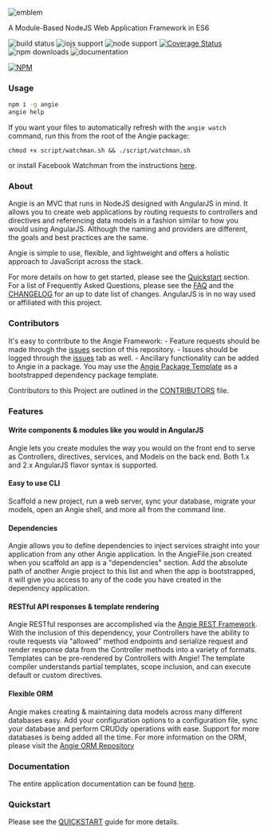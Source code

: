 ![emblem](https://rawgit.com/angie-framework/angie/master/static/images/angie.svg "emblem")

A Module-Based NodeJS Web Application Framework in ES6

![build status](https://travis-ci.org/benderTheCrime/angie.svg?branch=master "build status")
![iojs support](https://img.shields.io/badge/iojs-1.7.1+-brightgreen.svg "iojs support")
![node support](https://img.shields.io/badge/node-0.12.0+-brightgreen.svg "node support")
[![Coverage Status](https://coveralls.io/repos/benderTheCrime/angie/badge.svg?branch=master&service=github)](https://coveralls.io/github/benderTheCrime/angie?branch=master)
![npm downloads](https://img.shields.io/npm/dm/angie.svg "npm downloads")
![documentation](https://doc.esdoc.org/github.com/benderTheCrime/angie/badge.svg "documentation")

[![NPM](https://nodei.co/npm/angie.png?downloads=true&downloadRank=true&stars=true)](https://nodei.co/npm/angie/)

### Usage
```bash
npm i -g angie
angie help
```
If you want your files to automatically refresh with the `angie watch` command, run this from the root of the
Angie package:
```
chmod +x script/watchman.sh && ./script/watchman.sh
```
or install Facebook Watchman from the instructions [here](https://facebook.github.io/watchman/docs/install.html "Facebook Watchman").

### About
Angie is an MVC that runs in NodeJS designed with AngularJS in mind. It allows you to create web applications by routing requests to controllers and directives and referencing data models in a fashion similar to how you would using AngularJS. Although the naming and providers are different, the goals and best practices are the same.

Angie is simple to use, flexible, and lightweight and offers a holistic approach to JavaScript across the stack.

For more details on how to get started, please see the [Quickstart](#quickstart) section. For a list of Frequently Asked Questions, please see the [FAQ](https://github.com/angie-framework/angie/blob/master/md/FAQ.md "FAQ") and the [CHANGELOG](https://github.com/angie-framework/angie/blob/master/md/CHANGELOG.md "CHANGELOG") for an up to date list of changes. AngularJS is in no way used or affiliated with this project.


### Contributors
It's easy to contribute to the Angie Framework:
    - Feature requests should be made through the [issues](https://github.com/angie-framework/angie-injector/issues "issues") section of this repository.
    - Issues should be logged through the [issues](https://github.com/angie-framework/angie-injector/issues "issues") tab as well.
    - Ancillary functionality can be added to Angie in a package. You may use the [Angie Package Template](https://github.com/angie-framework/angie-package-template "Angie Package Template") as a bootstrapped dependency package template.

Contributors to this Project are outlined in the [CONTRIBUTORS](https://github.com/angie-framework/angie/blob/master/md/CONTRIBUTORS.md "CONTRIBUTORS") file.

### Features
#### Write components &amp; modules like you would in AngularJS
Angie lets you create modules the way you would on the front end to serve as Controllers, directives, services, and Models on the back end. Both 1.x and 2.x AngularJS flavor syntax is supported.

#### Easy to use CLI
Scaffold a new project, run a web server, sync your database, migrate your models, open an Angie shell, and more all from the command line.

#### Dependencies
Angie allows you to define dependencies to inject services straight into your application from any other Angie application. In the AngieFile.json created when you scaffold an app is a "dependencies" section. Add the absolute path of another Angie project to this list and when the app is bootstrapped, it will give you access to any of the code you have created in the dependency application.

#### RESTful API responses &amp; template rendering
Angie RESTful responses are accomplished via the [Angie REST Framework](https://github.com/angie-framework/angie-rest-framework "angie-rest-framework"). With the inclusion of this dependency, your Controllers have the ability to route requests via "allowed" method endpoints and serialize request and render response data from the Controller methods into a variety of formats. Templates can be pre-rendered by Controllers with Angie! The template compiler understands partial templates, scope inclusion, and can execute default or custom directives.

#### Flexible ORM
Angie makes creating &amp; maintaining data models across many different databases easy. Add your configuration options to a configuration file, sync your database and perform CRUDdy operations with ease. Support for more databases is being added all the time. For more information on the ORM, please visit the [Angie ORM Repository](https://github.com/angie-framework/angie-orm "angie-orm")

<!-- #### "6-way" databinding -->
<!-- #### Desktop Application Manager -->

### Documentation
The entire application documentation can be found [here](https://doc.esdoc.org/github.com/angie-framework/angie/ "documentation").

### Quickstart
Please see the [QUICKSTART](https://github.com/angie-framework/angie/blob/master/md/QUICKSTART.md "QUICKSTART") guide for more details.